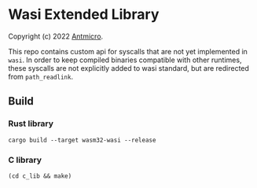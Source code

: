 # Wasi Extended Library

Copyright (c) 2022 [Antmicro](https://www.antmicro.com).

This repo contains custom api for syscalls that are not yet implemented in `wasi`. In order to keep compiled binaries compatible with other runtimes, these syscalls are not explicitly added to wasi standard, but are redirected from `path_readlink`.

## Build

### Rust library

```
cargo build --target wasm32-wasi --release
```

### C library

```
(cd c_lib && make)
```
